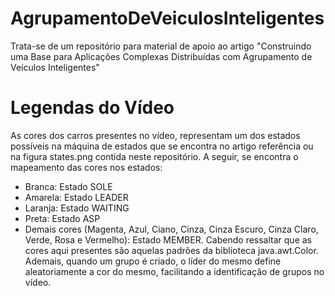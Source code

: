# AgrupamentoDeVeiculosInteligentes
Trata-se de um repositório para material de apoio ao artigo "Construindo uma Base para Aplicações Complexas Distribuídas com Agrupamento de Veículos Inteligentes"

# Legendas do Vídeo
As cores dos carros presentes no vídeo, representam um dos estados possíveis na máquina de estados que se encontra no artigo referência ou na figura states.png contida neste repositório. A seguir, se encontra o mapeamento das cores nos estados:
  - Branca: Estado SOLE
  - Amarela: Estado LEADER
  - Laranja: Estado WAITING
  - Preta: Estado ASP
  - Demais cores (Magenta, Azul, Ciano, Cinza, Cinza Escuro, Cinza Claro, Verde, Rosa e Vermelho): Estado MEMBER. Cabendo ressaltar que as cores aqui presentes são aquelas padrões da biblioteca java.awt.Color. Ademais, quando um grupo é criado, o líder do mesmo define aleatoriamente a cor do mesmo, facilitando a identificação de grupos no vídeo.
